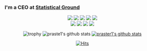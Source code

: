 ### I'm a CEO at <a href='http://www.statground.net/'><b>Statistical Ground</a></b>

<!--
**praster1/praster1** is a ✨ _special_ ✨ repository because its `README.md` (this file) appears on your GitHub profile.

Here are some ideas to get you started:

- 🔭 I’m currently working on ...
- 🌱 I’m currently learning ...
- 👯 I’m looking to collaborate on ...
- 🤔 I’m looking for help with ...
- 💬 Ask me about ...
- 📫 How to reach me: ...
- 😄 Pronouns: ...
- ⚡ Fun fact: ...
-->
<div align="center">
<img src="https://img.shields.io/badge/python-3776AB?style=flat-square&logo=python&logoColor=white"/> <img src="https://img.shields.io/badge/PostgreSQL-4169E1?style=flat-square&logo=PostgreSQL&logoColor=white"/> <img src="https://img.shields.io/badge/SQLite-003B57?style=flat-square&logo=SQLite&logoColor=white"/> <img src="https://img.shields.io/badge/Oracle-F80000?style=flat-square&logo=Oracle&logoColor=white"/> <img src="https://img.shields.io/badge/Docker-2496ED?style=flat-square&logo=Docker&logoColor=white"/></br>
<img src="https://img.shields.io/badge/Git-F05032?style=flat-square&logo=Git&logoColor=white"/> <img src="https://img.shields.io/badge/VSCode-007ACC?style=flat-square&logo=VisualStudioCode&logoColor=white"/> <img src="https://img.shields.io/badge/Tableau-E97627?style=flat-square&logo=Tableau&logoColor=white"/> <img src="https://img.shields.io/badge/Metabase-509EE3?style=flat-square&logo=Metabase&logoColor=white"/> 
  
![trophy](https://github-profile-trophy.vercel.app/?username=praster1)
![praste1's github stats](https://github-readme-stats.vercel.app/api?username=praster1&show_icons=true)
[![praster1's github stats](https://github-readme-stats.vercel.app/api/top-langs/?username=praster1&show_icons=true&hide_border=true&title_color=004386&icon_color=004386&layout=compact)](https://github.com/praster1)

[![Hits](https://hits.seeyoufarm.com/api/count/incr/badge.svg?url=https%3A%2F%2Fgithub.com%2Fpraster1&count_bg=%233D96C8&title_bg=%23555555&icon=&icon_color=%23E7E7E7&title=hits&edge_flat=false)](https://hits.seeyoufarm.com)
</div>
